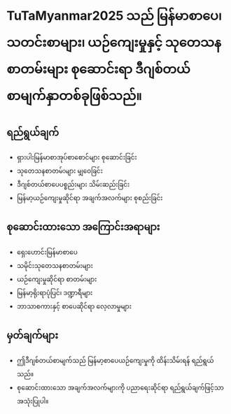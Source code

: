 # TuTaMyanmar2025 သည် မြန်မာစာပေ၊ သတင်းစာများ၊ ယဉ်ကျေးမှုနှင့် သုတေသနစာတမ်းများ စုဆောင်းရာ ဒီဂျစ်တယ်စာမျက်နှာတစ်ခုဖြစ်သည်။ 

## ရည်ရွယ်ချက် 
- ရှားပါးမြန်မာစာအုပ်စာစောင်များ စုဆောင်းခြင်း
- သုတေသနစာတမ်းများ မျှဝေခြင်း
- ဒီဂျစ်တယ်စာပေပစ္စည်းများ သိမ်းဆည်းခြင်း
- မြန်မာ့ယဉ်ကျေးမှုဆိုင်ရာ အချက်အလက်များ စုစည်းခြင်း
  
## စုဆောင်းထားသော အကြောင်းအရာများ 
- ရှေးဟောင်းမြန်မာစာပေ
- သမိုင်းသုတေသနစာတမ်းများ
- ယဉ်ကျေးမှုဆိုင်ရာ စာတမ်းများ
- မြန်မာ့ရိုးရာပုံပြင်၊ ဒဏ္ဍာရီများ
- ဘာသာစကားနှင့် စာပေဆိုင်ရာ လေ့လာမှုများ
  
## မှတ်ချက်များ 
- ဤဒီဂျစ်တယ်စာမျက်သည် မြန်မာ့စာပေယဉ်ကျေးမှုကို ထိန်းသိမ်းရန် ရည်ရွယ်သည်။
- စုဆောင်းထားသော အချက်အလက်များကို ပညာရေးဆိုင်ရာ ရည်ရွယ်ချက်ဖြင့်သာ အသုံးပြုပါ။
